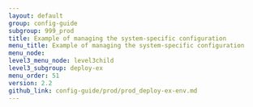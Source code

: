 ```yaml
---
layout: default
group: config-guide
subgroup: 999_prod
title: Example of managing the system-specific configuration
menu_title: Example of managing the system-specific configuration
menu_node: 
level3_menu_node: level3child
level3_subgroup: deploy-ex
menu_order: 51
version: 2.2
github_link: config-guide/prod/prod_deploy-ex-env.md
---
```


